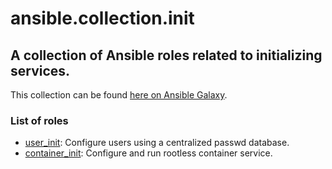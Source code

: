 ansible.collection.init
=======================

## A collection of Ansible roles related to initializing services.

This collection can be found [here on Ansible Galaxy](https://galaxy.ansible.com/scrufulufugus/init).

### List of roles

- [user_init](roles/user_init/README.md): Configure users using a centralized passwd database.
- [container_init](roles/container_init/README.md): Configure and run rootless container service.
